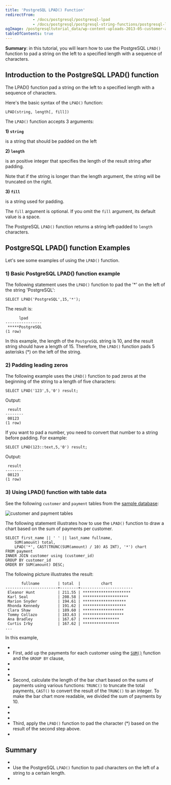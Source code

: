 ```yaml
---
title: 'PostgreSQL LPAD() Function'
redirectFrom:
            - /docs/postgresql/postgresql-lpad 
            - /docs/postgresql/postgresql-string-functions/postgresql-lpad/
ogImage: /postgresqltutorial_data/wp-content-uploads-2013-05-customer-and-payment-tables.png
tableOfContents: true
---
```



**Summary**: in this tutorial, you will learn how to use the PostgreSQL `LPAD()` function to pad a string on the left to a specified length with a sequence of characters.





## Introduction to the PostgreSQL LPAD() function





The LPAD() function pad a string on the left to a specified length with a sequence of characters.





Here's the basic syntax of the `LPAD()` function:





```
LPAD(string, length[, fill])
```





The `LPAD()` function accepts 3 arguments:





**1) `string`**





is a string that should be padded on the left





**2) `length`**





is an positive integer that specifies the length of the result string after padding.





Note that if the string is longer than the length argument, the string will be truncated on the right.





**3) `fill`**





is a string used for padding.





The `fill` argument is optional. If you omit the `fill` argument, its default value is a space.





The PostgreSQL `LPAD()` function returns a string left-padded to `length` characters.





## PostgreSQL LPAD() function Examples





Let's see some examples of using the `LPAD()` function.





### 1) Basic PostgreSQL LPAD() function example





The following statement uses the `LPAD()` function to pad the '\*' on the left of the string 'PostgreSQL':





```
SELECT LPAD('PostgreSQL',15,'*');
```





The result is:





```
      lpad
----------------
 *****PostgreSQL
(1 row)
```





In this example, the length of the `PostgreSQL` string is 10, and the result string should have a length of 15. Therefore, the `LPAD()` function pads 5 asterisks (\*) on the left of the string.





### 2) Padding leading zeros





The following example uses the `LPAD()` function to pad zeros at the beginning of the string to a length of five characters:





```
SELECT LPAD('123',5,'0') result;
```





Output:





```
 result
--------
 00123
(1 row)
```





If you want to pad a number, you need to convert that number to a string before padding. For example:





```
SELECT LPAD(123::text,5,'0') result;
```





Output:





```
 result
--------
 00123
(1 row)
```





### 3) Using LPAD() function with table data





See the following `customer` and `payment` tables from the [sample database](https://www.postgresqltutorial.com/postgresql-getting-started/postgresql-sample-database/):





![customer and payment tables](/postgresqltutorial_data/wp-content-uploads-2013-05-customer-and-payment-tables.png)





The following statement illustrates how to use the `LPAD()` function to draw a chart based on the sum of payments per customer.





```
SELECT first_name || ' ' || last_name fullname,
    SUM(amount) total,
    LPAD('*', CAST(TRUNC(SUM(amount) / 10) AS INT), '*') chart
FROM payment
INNER JOIN customer using (customer_id)
GROUP BY customer_id
ORDER BY SUM(amount) DESC;
```





The following picture illustrates the result:





```
       fullname        | total  |         chart
-----------------------+--------+-----------------------
 Eleanor Hunt          | 211.55 | *********************
 Karl Seal             | 208.58 | ********************
 Marion Snyder         | 194.61 | *******************
 Rhonda Kennedy        | 191.62 | *******************
 Clara Shaw            | 189.60 | ******************
 Tommy Collazo         | 183.63 | ******************
 Ana Bradley           | 167.67 | ****************
 Curtis Irby           | 167.62 | ****************
...
```





In this example,





- 
- First, add up the payments for each customer using the [`SUM()`](https://www.postgresqltutorial.com/postgresql-aggregate-functions/postgresql-sum-function/) function and the `GROUP BY` clause,
- 
-
- 
- Second, calculate the length of the bar chart based on the sums of payments using various functions: `TRUNC()` to truncate the total payments, `CAST()` to convert the result of the `TRUNC()` to an integer. To make the bar chart more readable, we divided the sum of payments by 10.
- 
-
- 
- Third, apply the `LPAD()` function to pad the character (\*) based on the result of the second step above.
- 





## Summary





- 
- Use the PostgreSQL `LPAD()` function to pad characters on the left of a string to a certain length.
- 


